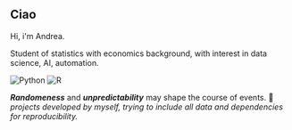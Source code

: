 ## Ciao 

Hi, i'm Andrea.

Student of statistics with economics background, with interest in data science, AI, automation.


![Python](https://img.shields.io/badge/python-3670A0?style=for-the-badge&logo=python&logoColor=ffdd54) ![R](https://img.shields.io/badge/r-%23276DC3.svg?style=for-the-badge&logo=r&logoColor=white)



***Randomeness*** and ***unpredictability*** may shape the course of events. 🔮
*projects developed by myself, trying to include all data and dependencies for reproducibility.*
